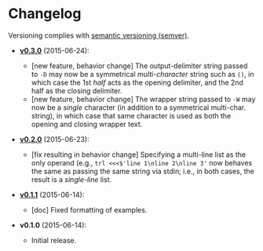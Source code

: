 # Changelog

Versioning complies with [semantic versioning (semver)](http://semver.org/).

<!-- NOTE: An entry template for a new version is automatically added each time `make version` is called. Fill in changes afterwards. -->

* **[v0.3.0](https://github.com/mklement0/trl/compare/v0.2.0...v0.3.0)** (2015-06-24):
  * [new feature, behavior change] The output-delimiter string passed to `-D` may now be a symmetrical *multi-character* string such as `()`, in which case the 1st _half_ acts as the opening delimiter, and the 2nd half as the closing delimiter.
  * [new feature, behavior change] The wrapper string passed to `-W` may now be a *single* character (in addition to a symmetrical multi-char. string), in which case that same character is used as both the opening and closing wrapper text.

* **[v0.2.0](https://github.com/mklement0/trl/compare/v0.1.1...v0.2.0)** (2015-06-23):
  * [fix resulting in behavior change] Specifying a multi-line list as the only operand (e.g., `trl <<<$'line 1\nline 2\nline 3'` now behaves the same as passing the same string via stdin; i.e., in both cases, the result is a *single-line* list.

* **[v0.1.1](https://github.com/mklement0/trl/compare/v0.1.0...v0.1.1)** (2015-06-14):
  * [doc] Fixed formatting of examples.

* **v0.1.0** (2015-06-14):
  * Initial release.
